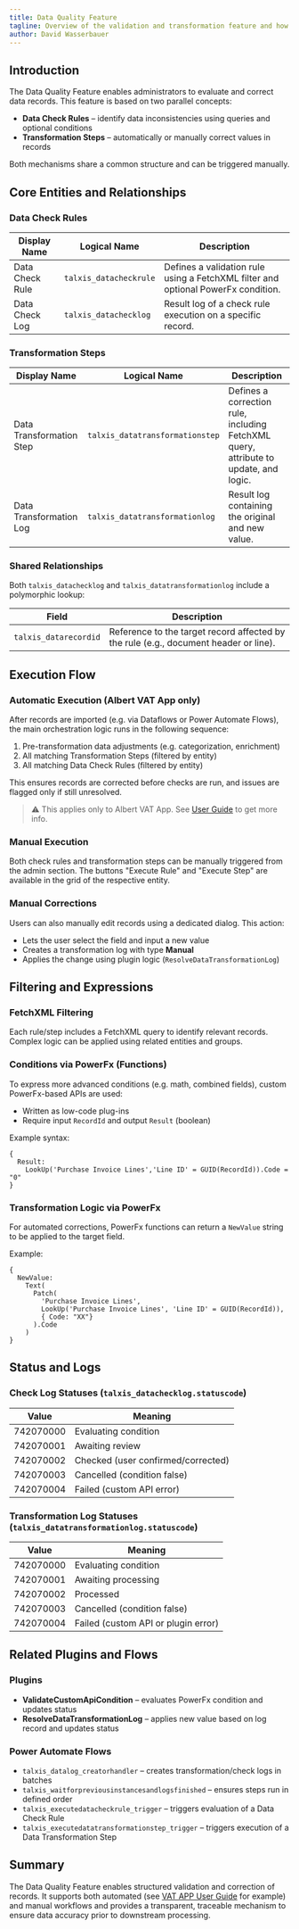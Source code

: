 ```yaml
---
title: Data Quality Feature
tagline: Overview of the validation and transformation feature and how to use it.
author: David Wasserbauer
---
```


## Introduction

The Data Quality Feature enables administrators to evaluate and correct data records. This feature is based on two parallel concepts:

* **Data Check Rules** – identify data inconsistencies using queries and optional conditions
* **Transformation Steps** – automatically or manually correct values in records

Both mechanisms share a common structure and can be triggered manually.

## Core Entities and Relationships

### Data Check Rules

| Display Name    | Logical Name           | Description                                                                       |
| --------------- | ---------------------- | --------------------------------------------------------------------------------- |
| Data Check Rule | `talxis_datacheckrule` | Defines a validation rule using a FetchXML filter and optional PowerFx condition. |
| Data Check Log  | `talxis_datachecklog`  | Result log of a check rule execution on a specific record.                        |

### Transformation Steps

| Display Name             | Logical Name                    | Description                                                                          |
| ------------------------ | ------------------------------- | ------------------------------------------------------------------------------------ |
| Data Transformation Step | `talxis_datatransformationstep` | Defines a correction rule, including FetchXML query, attribute to update, and logic. |
| Data Transformation Log  | `talxis_datatransformationlog`  | Result log containing the original and new value.                                    |

### Shared Relationships

Both `talxis_datachecklog` and `talxis_datatransformationlog` include a polymorphic lookup:

| Field                 | Description                                                                          |
| --------------------- | ------------------------------------------------------------------------------------ |
| `talxis_datarecordid` | Reference to the target record affected by the rule (e.g., document header or line). |

## Execution Flow

### Automatic Execution (Albert VAT App only)

After records are imported (e.g. via Dataflows or Power Automate Flows), the main orchestration logic runs in the following sequence:

1. Pre-transformation data adjustments (e.g. categorization, enrichment)
2. All matching Transformation Steps (filtered by entity)
3. All matching Data Check Rules (filtered by entity)

This ensures records are corrected before checks are run, and issues are flagged only if still unresolved.

> ⚠️ This applies only to Albert VAT App. See [User Guide](https://thenetworg.sharepoint.com/:w:/r/teams/pct20004/Shared%20Documents/General/_DOCS/250509-DC-01%20VAT%20App%20-%20User%20Guide.docx?d=w621b4d97c59f40be860062708c44bbd1&csf=1&web=1&e=NfOERk) to get more info.

### Manual Execution

Both check rules and transformation steps can be manually triggered from the admin section. The buttons "Execute Rule" and "Execute Step" are available in the grid of the respective entity.

### Manual Corrections

Users can also manually edit records using a dedicated dialog. This action:

* Lets the user select the field and input a new value
* Creates a transformation log with type **Manual**
* Applies the change using plugin logic (`ResolveDataTransformationLog`)

## Filtering and Expressions

### FetchXML Filtering

Each rule/step includes a FetchXML query to identify relevant records. Complex logic can be applied using related entities and groups.

### Conditions via PowerFx (Functions)

To express more advanced conditions (e.g. math, combined fields), custom PowerFx-based APIs are used:

* Written as low-code plug-ins
* Require input `RecordId` and output `Result` (boolean)

Example syntax:

```plaintext
{
  Result:
    LookUp('Purchase Invoice Lines','Line ID' = GUID(RecordId)).Code = "0"
}
```

### Transformation Logic via PowerFx

For automated corrections, PowerFx functions can return a `NewValue` string to be applied to the target field.

Example:

```plaintext
{
  NewValue:
    Text(
      Patch(
        'Purchase Invoice Lines',
        LookUp('Purchase Invoice Lines', 'Line ID' = GUID(RecordId)),
        { Code: "XX"}
      ).Code
    )
}
```

## Status and Logs

### Check Log Statuses (`talxis_datachecklog.statuscode`)

| Value     | Meaning                            |
| --------- | ---------------------------------- |
| 742070000 | Evaluating condition               |
| 742070001 | Awaiting review                    |
| 742070002 | Checked (user confirmed/corrected) |
| 742070003 | Cancelled (condition false)        |
| 742070004 | Failed (custom API error)                 |

### Transformation Log Statuses (`talxis_datatransformationlog.statuscode`)

| Value     | Meaning                     |
| --------- | --------------------------- |
| 742070000 | Evaluating condition        |
| 742070001 | Awaiting processing         |
| 742070002 | Processed                   |
| 742070003 | Cancelled (condition false) |
| 742070004 | Failed (custom API or plugin error)              |

## Related Plugins and Flows

### Plugins

* **ValidateCustomApiCondition** – evaluates PowerFx condition and updates status
* **ResolveDataTransformationLog** – applies new value based on log record and updates status

### Power Automate Flows

* `talxis_datalog_creatorhandler` – creates transformation/check logs in batches
* `talxis_waitforpreviousinstancesandlogsfinished` – ensures steps run in defined order
* `talxis_executedatacheckrule_trigger` – triggers evaluation of a Data Check Rule
* `talxis_executedatatransformationstep_trigger` – triggers execution of a Data Transformation Step

## Summary

The Data Quality Feature enables structured validation and correction of records. It supports both automated (see [VAT APP User Guide](https://thenetworg.sharepoint.com/:w:/r/teams/pct20004/Shared%20Documents/General/_DOCS/250509-DC-01%20VAT%20App%20-%20User%20Guide.docx?d=w621b4d97c59f40be860062708c44bbd1&csf=1&web=1&e=NfOERk) for example) and manual workflows and provides a transparent, traceable mechanism to ensure data accuracy prior to downstream processing.